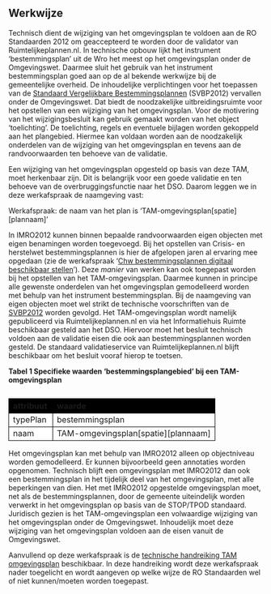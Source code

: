 ## Werkwijze

Technisch dient de wijziging van het omgevingsplan te voldoen aan de RO Standaarden 2012 om geaccepteerd te worden door de validator van Ruimtelijkeplannen.nl. In technische opbouw lijkt het instrument ‘bestemmingsplan’ uit de Wro het meest op het omgevingsplan onder de Omgevingswet. Daarmee sluit het gebruik van het instrument bestemmingsplan goed aan op de al bekende werkwijze bij de gemeentelijke overheid. De inhoudelijke verplichtingen voor het toepassen van de <a href='https://docs.geostandaarden.nl/ro/svbp/' target='_blank'>Standaard Vergelijkbare Bestemmingsplannen</a> (SVBP2012) vervallen onder de Omgevingswet. Dat biedt de noodzakelijke uitbreidingsruimte voor het opstellen van een wijziging van het omgevingsplan. 
Voor de motivering van het wijzigingsbesluit kan gebruik gemaakt worden van het object ‘toelichting’. De toelichting, regels en eventuele bijlagen worden gekoppeld aan het plangebied. Hiermee kan voldaan worden aan de noodzakelijk onderdelen van de wijziging van het omgevingsplan en tevens aan de randvoorwaarden ten behoeve van de validatie.

Een wijziging van het omgevingsplan opgesteld op basis van deze TAM, moet herkenbaar zijn. Dit is belangrijk voor een goede validatie en ten behoeve van de overbruggingsfunctie naar het DSO. Daarom leggen we in deze werkafspraak de naamgeving vast: 

Werkafspraak: de naam van het plan is ‘TAM-omgevingsplan[spatie][plannaam]’

In IMRO2012 kunnen binnen bepaalde randvoorwaarden eigen objecten met eigen benamingen worden toegevoegd. Bij het opstellen van Crisis- en herstelwet bestemmingsplannen is hier de afgelopen jaren al ervaring mee opgedaan (zie de werkafspraak ‘<a href='https://docs.geostandaarden.nl/ro/waCHWbp/' target='_blank'>Chw bestemmingsplannen digitaal beschikbaar stellen</a>’). Deze <i>manier</i> van werken kan ook toegepast worden bij het opstellen van het TAM-omgevingsplan. Daarmee kunnen in principe alle gewenste onderdelen van het omgevingsplan gemodelleerd worden met behulp van het instrument bestemmingsplan. Bij de naamgeving van eigen objecten moet wel strikt de technische voorschriften van de <a href='https://docs.geostandaarden.nl/ro/svbp/' target='_blank'>SVBP2012</a> worden gevolgd. Het TAM-omgevingsplan wordt namelijk gepubliceerd via Ruimtelijkeplannen.nl en via het Informatiehuis Ruimte beschikbaar gesteld aan het DSO. Hiervoor moet het besluit technisch voldoen aan de validatie eisen die ook aan bestemmingsplannen worden gesteld. De standaard validatieservice van Ruimtelijkeplannen.nl blijft beschikbaar om het besluit vooraf hierop te toetsen.

<b>Tabel 1 Specifieke waarden ‘bestemmingsplangebied’ bij een TAM-omgevingsplan</b>

<table style='width: 100%;'><caption></caption>
<colgroup><col id='col1' style='width: 21.239242685025815%;'
<col id='col2' style='width: 78.76075731497419%;'
</colgroup>
<thead valign='top'><tr><th align='left' style='border-top: 0.75pt solid #000000; border-left: 0.75pt solid #000000; border-bottom: 0.75pt solid #000000; border-right: 0.75pt solid #000000; background-color: #000000;'><b>attribuut</b>

</th>
<th align='left' style='border-top: 0.75pt solid #000000; border-left: 0.75pt solid #000000; border-bottom: 0.75pt solid #000000; border-right: 0.75pt solid #000000; background-color: #000000;'><b>waarde</b>

</th>
</tr>
</thead>
<tbody valign='top'><tr><td align='left' style='border-top: 0.75pt solid #000000; border-left: 0.75pt solid #000000; border-bottom: 0.75pt solid #000000; border-right: 0.75pt solid #000000; background-color: #FFFFFF;'>typePlan

</td>
<td align='left' style='border-top: 0.75pt solid #000000; border-left: 0.75pt solid #000000; border-bottom: 0.75pt solid #000000; border-right: 0.75pt solid #000000; background-color: #FFFFFF;'>bestemmingsplan

</td>
</tr>
<tr><td align='left' style='border-top: 0.75pt solid #000000; border-left: 0.75pt solid #000000; border-bottom: 0.75pt solid #000000; border-right: 0.75pt solid #000000; background-color: #FFFFFF;'>naam

</td>
<td align='left' style='border-top: 0.75pt solid #000000; border-left: 0.75pt solid #000000; border-bottom: 0.75pt solid #000000; border-right: 0.75pt solid #000000; background-color: #FFFFFF;'>TAM-omgevingsplan[spatie][plannaam]

</td>
</tr>
</tbody>
</table>

Het omgevingsplan kan met behulp van IMRO2012 alleen op objectniveau worden gemodelleerd. Er kunnen bijvoorbeeld geen annotaties worden opgenomen. Technisch blijft een omgevingsplan met IMRO2012 dan ook een bestemmingsplan in het tijdelijk deel van het omgevingsplan, met alle beperkingen van dien. Het met IMRO2012 opgestelde omgevingsplan moet, net als de bestemmingsplannen, door de gemeente uiteindelijk worden verwerkt in het omgevingsplan op basis van de STOP/TPOD standaard. Juridisch gezien is het TAM-omgevingsplan een volwaardige wijziging van het omgevingsplan onder de Omgevingswet. Inhoudelijk moet deze wijziging van het omgevingsplan voldoen aan de eisen vanuit de Omgevingswet.

Aanvullend op deze werkafspraak is de <a href='https://docs.geostandaarden.nl/ro/HRTAMomplan/' target='_blank'>technische handreiking TAM omgevingsplan</a> beschikbaar. In deze handreiking wordt deze werkafspraak nader toegelicht en wordt aangeven op welke wijze de RO Standaarden wel of niet kunnen/moeten worden toegepast. 


